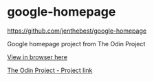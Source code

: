 google-homepage
===============
https://github.com/jenthebest/google-homepage

Google homepage project from The Odin Project

<a href="http://htmlpreview.github.io/?https://github.com/jenthebest/google-homepage/blob/master/index.html">View in browser here</a>

<a href="http://www.theodinproject.com/web-development-101/html-css?ref=lnav">The Odin Project - Project link</a>
